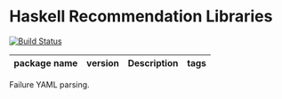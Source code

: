 # Haskell Recommendation Libraries
[![Build Status](https://travis-ci.org/e-bigmoon/awesome-haskell.svg?branch=master)](https://travis-ci.org/e-bigmoon/awesome-haskell)


package name | version | Description | tags
-------------|---------|------------------|-----
Failure YAML parsing.
